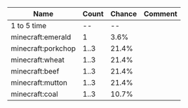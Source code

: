 | Name               | Count | Chance | Comment |
| ------------------ | ----- | ------ | ------- |
| 1 to 5 time        |    -- |     -- |         |
| minecraft:emerald  |     1 |   3.6% |         |
| minecraft:porkchop |  1..3 |  21.4% |         |
| minecraft:wheat    |  1..3 |  21.4% |         |
| minecraft:beef     |  1..3 |  21.4% |         |
| minecraft:mutton   |  1..3 |  21.4% |         |
| minecraft:coal     |  1..3 |  10.7% |         |